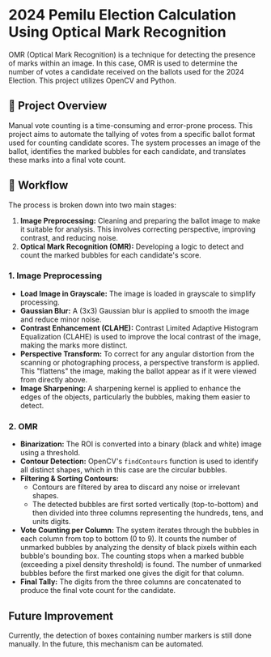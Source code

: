 # 2024 Pemilu Election Calculation Using Optical Mark Recognition
OMR (Optical Mark Recognition) is a technique for detecting the presence of marks within an image. In this case, OMR is used to determine the number of votes a candidate received on the ballots used for the 2024 Election. This project utilizes OpenCV and Python.

## 🎯 Project Overview

Manual vote counting is a time-consuming and error-prone process. This project aims to automate the tallying of votes from a specific ballot format used for counting candidate scores. The system processes an image of the ballot, identifies the marked bubbles for each candidate, and translates these marks into a final vote count.

## 🔄 Workflow

The process is broken down into two main stages:
1.  **Image Preprocessing:** Cleaning and preparing the ballot image to make it suitable for analysis. This involves correcting perspective, improving contrast, and reducing noise.
2.  **Optical Mark Recognition (OMR):** Developing a logic to detect and count the marked bubbles for each candidate's score.

### 1. Image Preprocessing
-  **Load Image in Grayscale:** The image is loaded in grayscale to simplify processing.
-  **Gaussian Blur:** A (3x3) Gaussian blur is applied to smooth the image and reduce minor noise.
-  **Contrast Enhancement (CLAHE):** Contrast Limited Adaptive Histogram Equalization (CLAHE) is used to improve the local contrast of the image, making the marks more distinct.
-  **Perspective Transform:** To correct for any angular distortion from the scanning or photographing process, a perspective transform is applied. This "flattens" the image, making the ballot appear as if it were viewed from directly above.
-  **Image Sharpening:** A sharpening kernel is applied to enhance the edges of the objects, particularly the bubbles, making them easier to detect.

### 2. OMR
-  **Binarization:** The ROI is converted into a binary (black and white) image using a threshold.
-  **Contour Detection:** OpenCV's `findContours` function is used to identify all distinct shapes, which in this case are the circular bubbles.
-  **Filtering & Sorting Contours:**
    * Contours are filtered by area to discard any noise or irrelevant shapes.
    * The detected bubbles are first sorted vertically (top-to-bottom) and then divided into three columns representing the hundreds, tens, and units digits.
-  **Vote Counting per Column:** The system iterates through the bubbles in each column from top to bottom (0 to 9). It counts the number of unmarked bubbles by analyzing the density of black pixels within each bubble's bounding box. The counting stops when a marked bubble (exceeding a pixel density threshold) is found. The number of unmarked bubbles before the first marked one gives the digit for that column.
-  **Final Tally:** The digits from the three columns are concatenated to produce the final vote count for the candidate.

## Future Improvement
Currently, the detection of boxes containing number markers is still done manually. In the future, this mechanism can be automated.
